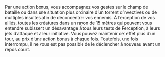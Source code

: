 ﻿---
id: subclass_cunning_ruffian_fr.md#désorientation
name: Désorientation
---
Par une action bonus, vous accompagnez vos gestes sur le champ de bataille ou dans une situation plus ordinaire d’un torrent d’invectives ou de multiples insultes afin de déconcentrer vos ennemis. À l’exception de vos alliés, toutes les créatures dans un rayon de 15 mètres qui peuvent vous entendre subissent un désavantage à tous leurs tests de Perception, à leurs jets d’attaque et à leur initiative. Vous pouvez maintenir cet effet plus d’un tour, au prix d’une action bonus à chaque fois. Toutefois, une fois interrompu, il ne vous est pas possible de le déclencher à nouveau avant un repos court.

